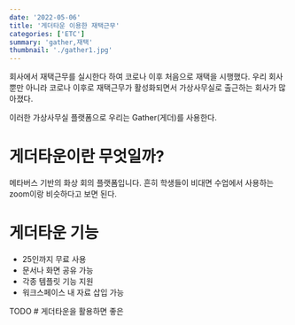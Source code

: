 ```yaml
---
date: '2022-05-06'
title: '게더타운 이용한 재택근무'
categories: ['ETC']
summary: 'gather,재택'
thumbnail: './gather1.jpg'
---
```


회사에서 재택근무를 실시한다 하여 코로나 이후 처음으로 재택을 시행했다.
우리 회사 뿐만 아니라 코로나 이후로 재택근무가 활성화되면서 가상사무실로 출근하는 회사가 많아졌다.

이러한 가상사무실 플랫폼으로 우리는 Gather(게더)를 사용한다.

# 게더타운이란 무엇일까?
메타버스 기반의 화상 회의 플랫폼입니다.
흔히 학생들이 비대면 수업에서 사용하는 zoom이랑 비슷하다고 보면 된다.

# 게더타운 기능
- 25인까지 무료 사용
- 문서나 화면 공유 가능
- 각종 템플릿 기능 지원
- 워크스페이스 내 자료 삽입 가능

TODO # 게더타운을 활용하면 좋은 

